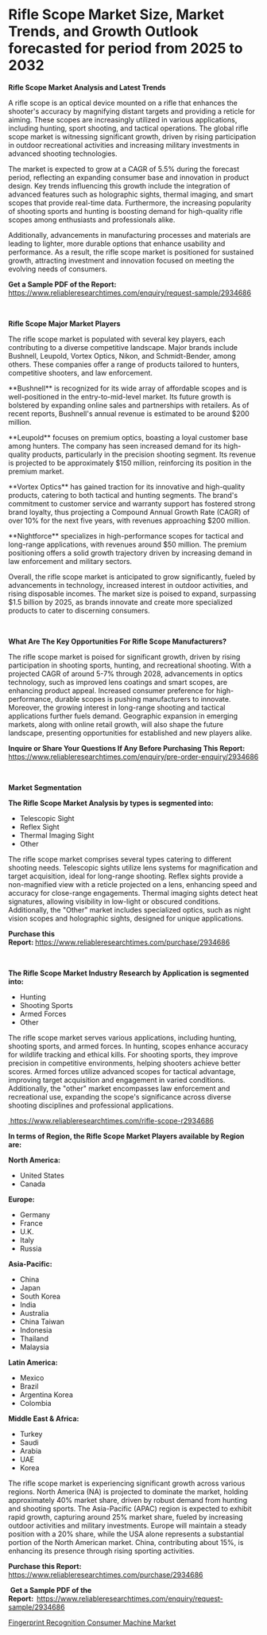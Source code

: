 <p><h1>Rifle Scope Market Size, Market Trends, and Growth Outlook forecasted for period from 2025 to 2032</h1></p><p><strong>Rifle Scope Market Analysis and Latest Trends</strong></p>
<p><p>A rifle scope is an optical device mounted on a rifle that enhances the shooter's accuracy by magnifying distant targets and providing a reticle for aiming. These scopes are increasingly utilized in various applications, including hunting, sport shooting, and tactical operations. The global rifle scope market is witnessing significant growth, driven by rising participation in outdoor recreational activities and increasing military investments in advanced shooting technologies.</p><p>The market is expected to grow at a CAGR of 5.5% during the forecast period, reflecting an expanding consumer base and innovation in product design. Key trends influencing this growth include the integration of advanced features such as holographic sights, thermal imaging, and smart scopes that provide real-time data. Furthermore, the increasing popularity of shooting sports and hunting is boosting demand for high-quality rifle scopes among enthusiasts and professionals alike. </p><p>Additionally, advancements in manufacturing processes and materials are leading to lighter, more durable options that enhance usability and performance. As a result, the rifle scope market is positioned for sustained growth, attracting investment and innovation focused on meeting the evolving needs of consumers.</p></p>
<p><strong>Get a Sample PDF of the Report:&nbsp;</strong> <a href="https://www.reliableresearchtimes.com/enquiry/request-sample/2934686?utm_campaign=3101&utm_medium=2&utm_source=Github&utm_content=ia&utm_term=13032025&utm_id=rifle-scope">https://www.reliableresearchtimes.com/enquiry/request-sample/2934686</a></p>
<p>&nbsp;</p>
<p><strong>Rifle Scope Major Market Players</strong></p>
<p><p>The rifle scope market is populated with several key players, each contributing to a diverse competitive landscape. Major brands include Bushnell, Leupold, Vortex Optics, Nikon, and Schmidt-Bender, among others. These companies offer a range of products tailored to hunters, competitive shooters, and law enforcement.</p><p>**Bushnell** is recognized for its wide array of affordable scopes and is well-positioned in the entry-to-mid-level market. Its future growth is bolstered by expanding online sales and partnerships with retailers. As of recent reports, Bushnell's annual revenue is estimated to be around $200 million.</p><p>**Leupold** focuses on premium optics, boasting a loyal customer base among hunters. The company has seen increased demand for its high-quality products, particularly in the precision shooting segment. Its revenue is projected to be approximately $150 million, reinforcing its position in the premium market.</p><p>**Vortex Optics** has gained traction for its innovative and high-quality products, catering to both tactical and hunting segments. The brand's commitment to customer service and warranty support has fostered strong brand loyalty, thus projecting a Compound Annual Growth Rate (CAGR) of over 10% for the next five years, with revenues approaching $200 million.</p><p>**Nightforce** specializes in high-performance scopes for tactical and long-range applications, with revenues around $50 million. The premium positioning offers a solid growth trajectory driven by increasing demand in law enforcement and military sectors.</p><p>Overall, the rifle scope market is anticipated to grow significantly, fueled by advancements in technology, increased interest in outdoor activities, and rising disposable incomes. The market size is poised to expand, surpassing $1.5 billion by 2025, as brands innovate and create more specialized products to cater to discerning consumers.</p></p>
<p>&nbsp;</p>
<p><strong>What Are The Key Opportunities For Rifle Scope Manufacturers?</strong></p>
<p><p>The rifle scope market is poised for significant growth, driven by rising participation in shooting sports, hunting, and recreational shooting. With a projected CAGR of around 5-7% through 2028, advancements in optics technology, such as improved lens coatings and smart scopes, are enhancing product appeal. Increased consumer preference for high-performance, durable scopes is pushing manufacturers to innovate. Moreover, the growing interest in long-range shooting and tactical applications further fuels demand. Geographic expansion in emerging markets, along with online retail growth, will also shape the future landscape, presenting opportunities for established and new players alike.</p></p>
<p><strong>Inquire or Share Your Questions If Any Before Purchasing This Report:</strong> <a href="https://www.reliableresearchtimes.com/enquiry/pre-order-enquiry/2934686?utm_campaign=3101&utm_medium=2&utm_source=Github&utm_content=ia&utm_term=13032025&utm_id=rifle-scope">https://www.reliableresearchtimes.com/enquiry/pre-order-enquiry/2934686</a></p>
<p>&nbsp;</p>
<p><strong>Market Segmentation</strong></p>
<p><strong>The Rifle Scope Market Analysis by types is segmented into:</strong></p>
<p><ul><li>Telescopic Sight</li><li>Reflex Sight</li><li>Thermal Imaging Sight</li><li>Other</li></ul></p>
<p><p>The rifle scope market comprises several types catering to different shooting needs. Telescopic sights utilize lens systems for magnification and target acquisition, ideal for long-range shooting. Reflex sights provide a non-magnified view with a reticle projected on a lens, enhancing speed and accuracy for close-range engagements. Thermal imaging sights detect heat signatures, allowing visibility in low-light or obscured conditions. Additionally, the "Other" market includes specialized optics, such as night vision scopes and holographic sights, designed for unique applications.</p></p>
<p><strong>Purchase this Report:&nbsp;</strong><a href="https://www.reliableresearchtimes.com/purchase/2934686?utm_campaign=3101&utm_medium=2&utm_source=Github&utm_content=ia&utm_term=13032025&utm_id=rifle-scope">https://www.reliableresearchtimes.com/purchase/2934686</a></p>
<p>&nbsp;</p>
<p><strong>The Rifle Scope Market Industry Research by Application is segmented into:</strong></p>
<p><ul><li>Hunting</li><li>Shooting Sports</li><li>Armed Forces</li><li>Other</li></ul></p>
<p><p>The rifle scope market serves various applications, including hunting, shooting sports, and armed forces. In hunting, scopes enhance accuracy for wildlife tracking and ethical kills. For shooting sports, they improve precision in competitive environments, helping shooters achieve better scores. Armed forces utilize advanced scopes for tactical advantage, improving target acquisition and engagement in varied conditions. Additionally, the "other" market encompasses law enforcement and recreational use, expanding the scope's significance across diverse shooting disciplines and professional applications.</p></p>
<p><a href="https://www.reliableresearchtimes.com/rifle-scope-r2934686?utm_campaign=3101&utm_medium=2&utm_source=Github&utm_content=ia&utm_term=13032025&utm_id=rifle-scope">&nbsp;https://www.reliableresearchtimes.com/rifle-scope-r2934686</a></p>
<p><strong>In terms of Region, the Rifle Scope Market Players available by Region are:</strong></p>
<p>
    <p> <strong> North America: </strong>
        <ul>
            <li>United States</li>
            <li>Canada</li>
        </ul>
        </p> 
    <p> <strong> Europe: </strong>
        <ul>
            <li>Germany</li>
            <li>France</li>
            <li>U.K.</li>
            <li>Italy</li>
            <li>Russia</li>
        </ul>
        </p> 
    <p> <strong> Asia-Pacific: </strong>
        <ul>
            <li>China</li>
            <li>Japan</li>
            <li>South Korea</li>
            <li>India</li>
            <li>Australia</li>
            <li>China Taiwan</li>
            <li>Indonesia</li>
            <li>Thailand</li>
            <li>Malaysia</li>
        </ul>
        </p> 
    <p> <strong> Latin America: </strong>
        <ul>
            <li>Mexico</li>
            <li>Brazil</li>
            <li>Argentina Korea</li>
            <li>Colombia</li>
        </ul>
        </p> 
    <p> <strong> Middle East & Africa: </strong>
        <ul>
            <li>Turkey</li>
            <li>Saudi</li>
            <li>Arabia</li>
            <li>UAE</li>
            <li>Korea</li>
        </ul>
    </p>
    </p>
<p><p>The rifle scope market is experiencing significant growth across various regions. North America (NA) is projected to dominate the market, holding approximately 40% market share, driven by robust demand from hunting and shooting sports. The Asia-Pacific (APAC) region is expected to exhibit rapid growth, capturing around 25% market share, fueled by increasing outdoor activities and military investments. Europe will maintain a steady position with a 20% share, while the USA alone represents a substantial portion of the North American market. China, contributing about 15%, is enhancing its presence through rising sporting activities.</p></p>
<p><strong>Purchase this Report: </strong><a href="https://www.reliableresearchtimes.com/purchase/2934686?utm_campaign=3101&utm_medium=2&utm_source=Github&utm_content=ia&utm_term=13032025&utm_id=rifle-scope">https://www.reliableresearchtimes.com/purchase/2934686</a></p>
<p>&nbsp;<strong>Get a Sample PDF of the Report:&nbsp;&nbsp;</strong><a href="https://www.reliableresearchtimes.com/enquiry/request-sample/2934686?utm_campaign=3101&utm_medium=2&utm_source=Github&utm_content=ia&utm_term=13032025&utm_id=rifle-scope">https://www.reliableresearchtimes.com/enquiry/request-sample/2934686</a></p>
<p><strong></strong></p>
<p><p><a href="https://github.com/osbornrdaflalo/Market-Research-Report-List-1/blob/main/fingerprint-recognition-consumer-machine-market.md?utm_campaign=3101&utm_medium=2&utm_source=Github&utm_content=ia&utm_term=13032025&utm_id=rifle-scope">Fingerprint Recognition Consumer Machine Market</a></p></p>